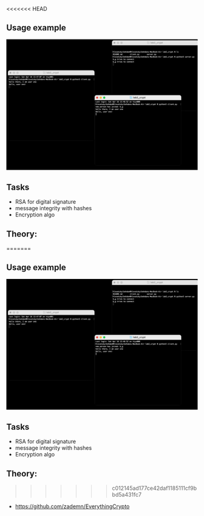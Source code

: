 <<<<<<< HEAD
## Usage example
![](usage_example.png)

## Tasks
- RSA for digital signature 
- message integrity with hashes
- Encryption algo

## Theory: 
=======
## Usage example
![](usage_example.png)

## Tasks
- RSA for digital signature 
- message integrity with hashes
- Encryption algo

## Theory: 
>>>>>>> c012145ad177ce42daf1185111cf9bbd5a431fc7
- https://github.com/zademn/EverythingCrypto